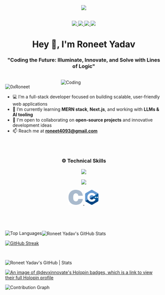<div id="header" align="center">  
  <img src="https://user-images.githubusercontent.com/48784001/203785020-2b4826c1-7ddb-4de8-b65b-ebf6e04c5290.jpeg" /> 
</div><br>  

<p align="center">
  <a href="https://twitter.com/0xRoneet">
    <img src="https://img.shields.io/badge/Twitter-1DA1F2?style=for-the-badge&logo=twitter&logoColor=white" />
  </a>
  <a href="https://www.linkedin.com/in/roneet-yadav/">
    <img src="https://img.shields.io/badge/linkedin-%230077B5.svg?&style=for-the-badge&logo=linkedin&logoColor=white" />
  </a>
  <a href="https://www.youtube.com/channel/UCF1Hnkm12lN265W6dB8aL7g">
    <img src="https://img.shields.io/badge/YouTube-ff0000?style=for-the-badge&logo=youtube&logoColor=white" />
  </a>
  <a href="mailto:roneet4093@gmail.com">
    <img src="https://img.shields.io/badge/Email-465149?style=for-the-badge" />
  </a>
</p>

<h1 align="center">Hey 👋, I'm Roneet Yadav</h1>
<h3 align="center">"Coding the Future: Illuminate, Innovate, and Solve with Lines of Logic"</h3>

<br>

<img align="right" alt="Coding" width="325" src="https://cdn.dribbble.com/users/730703/screenshots/6581243/avento.gif">

<p align="left">
  <img src="https://komarev.com/ghpvc/?username=dev-dynammo&label=Profile%20views&color=0e75b6&style=flat" alt="0xRoneet" />
</p>

- 💻 I’m a full-stack developer focused on building scalable, user-friendly web applications  
- 🌱 I’m currently learning **MERN stack**, **Next.js**, and working with **LLMs & AI tooling**  
- 🤝 I'm open to collaborating on **open-source projects** and innovative development ideas  
- 📫 Reach me at **roneet4093@gmail.com**

<br><br>

### <p align="center">⚙️ Technical Skills</p>

<p align="center">
  <img src="https://skillicons.dev/icons?i=js,mongodb,express,react,nodejs,typescript,next,mysql" />
</p>
<p align="center">
  <img src="https://skillicons.dev/icons?i=html,css,bootstrap,tailwind,figma,git,github,wordpress" />
</p>

<p align="center">
  <a href="https://www.cprogramming.com/" target="_blank" rel="noreferrer">
    <img src="https://raw.githubusercontent.com/devicons/devicon/master/icons/c/c-original.svg" alt="c" width="48" height="48"/>
  </a>
  <a href="https://www.w3schools.com/cpp/" target="_blank" rel="noreferrer">
    <img src="https://raw.githubusercontent.com/devicons/devicon/master/icons/cplusplus/cplusplus-original.svg" alt="cplusplus" width="48" height="48"/>
  </a>
</p>

<br><br><br>

<p>
  <img align="left" src="https://github-readme-stats.vercel.app/api/top-langs?username=0xRoneet&show_icons=true&locale=en&layout=compact&bg_color=000000" alt="Top Languages" />
</p>

<img align="center" src="https://github-readme-stats.vercel.app/api?username=0xRoneet&include_all_commits=true&count_private=true&show_icons=true&line_height=20&title_color=7A7ADB&icon_color=2234AE&text_color=D3D3D3&bg_color=000000" alt="Roneet Yadav's GitHub Stats">

<br>

[![GitHub Streak](https://github-readme-streak-stats.herokuapp.com?user=0xRoneet&theme=dark&border_radius=10)](https://git.io/streak-stats)

<br>

![Roneet Yadav's GitHub | Stats](https://stats.quine.sh/0xRoneet/github?theme=dark)

[![An image of @devxinnovate's Holopin badges, which is a link to view their full Holopin profile](https://holopin.me/devxinnovate)](https://holopin.io/@devxinnovate)

![Contribution Graph](https://github-readme-activity-graph.vercel.app/graph?username=0xRoneet&bg_color=12111d&color=ffffff&line=1055e0&point=00ff11&area=true&hide_border=true)

